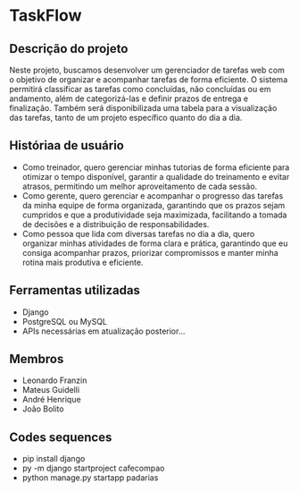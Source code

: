 ﻿# TaskFlow
## Descrição do projeto
Neste projeto, buscamos desenvolver um gerenciador de tarefas web com o objetivo de organizar e acompanhar tarefas de forma eficiente. O sistema permitirá classificar as tarefas como concluídas, não concluídas ou em andamento, além de categorizá-las e definir prazos de entrega e finalização. Também será disponibilizada uma tabela para a visualização das tarefas, tanto de um projeto específico quanto do dia a dia.
## Históriaa de usuário
- Como treinador, quero gerenciar minhas tutorias de forma eficiente para otimizar o tempo disponível, garantir a qualidade do treinamento e evitar atrasos, permitindo um melhor aproveitamento de cada sessão.
- Como gerente, quero gerenciar e acompanhar o progresso das tarefas da minha equipe de forma organizada, garantindo que os prazos sejam cumpridos e que a produtividade seja maximizada, facilitando a tomada de decisões e a distribuição de responsabilidades.
- Como pessoa que lida com diversas tarefas no dia a dia, quero organizar minhas atividades de forma clara e prática, garantindo que eu consiga acompanhar prazos, priorizar compromissos e manter minha rotina mais produtiva e eficiente.
## Ferramentas utilizadas
- Django
- PostgreSQL ou MySQL
- APIs necessárias em atualização posterior...
## Membros
- Leonardo Franzin
- Mateus Guidelli
- André Henrique
- João Bolito
## Codes sequences
- pip install django
- py -m django startproject cafecompao
- python manage.py startapp padarias
